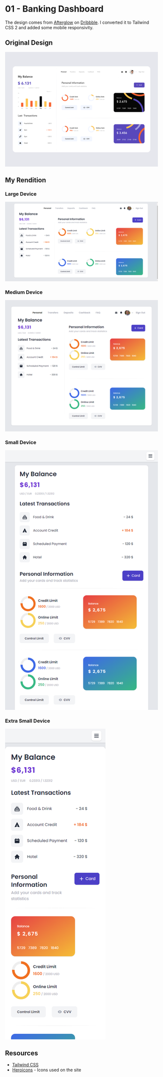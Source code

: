 # 01 - Banking Dashboard

The design comes from [Afterglow](https://dribbble.com/Afterglow-studio) on [Dribbble](https://dribbble.com/shots/11259473-Banking-Dashboard). I converted it to Tailwind CSS 2 and added some mobile responsivity.

## Original Design

![Image of Original Design](https://raw.githubusercontent.com/DylanDirlam/design-to-tailwind/main/01-banking-dashboard/screenshots/base.png)

## My Rendition

### Large Device

![Image on Large Device](https://raw.githubusercontent.com/DylanDirlam/design-to-tailwind/main/01-banking-dashboard/screenshots/01-large.png)

### Medium Device

![Image on Large Device](https://raw.githubusercontent.com/DylanDirlam/design-to-tailwind/main/01-banking-dashboard/screenshots/02-medium.png)

### Small Device

![Image on Large Device](https://raw.githubusercontent.com/DylanDirlam/design-to-tailwind/main/01-banking-dashboard/screenshots/03-small.png)

### Extra Small Device

![Image on Large Device](https://raw.githubusercontent.com/DylanDirlam/design-to-tailwind/main/01-banking-dashboard/screenshots/04-extra-small.png)

## Resources

- [Tailwind CSS](https://tailwindcss.com/)
- [Heroicons](https://heroicons.com/) - Icons used on the site
